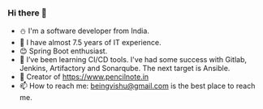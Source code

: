 ### Hi there 👋

- :snowman: I'm a software developer from India. 
- :office:  I have almost 7.5 years of IT experience.
- :blush: Spring Boot enthusiast.
- 🤔 I’ve been learning CI/CD tools. I've had some success with Gitlab, Jenkins, Artifactory and Sonarqube. The next target is Ansible.
- 🌱 Creator of https://www.pencilnote.in
- 📫 How to reach me: beingvishu@gmail.com is the best place to reach me.
<!-- 
- ⚡ Fun fact: I'm always moved by Mathematics fun facts. Example: x% of y is always y% of x.
-->
